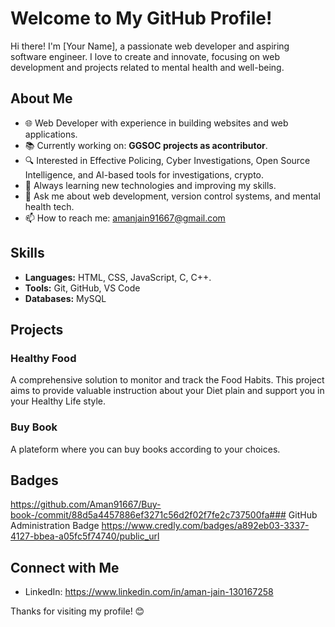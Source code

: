# Welcome to My GitHub Profile!

Hi there! I'm [Your Name], a passionate web developer and aspiring software engineer. I love to create and innovate, focusing on web development and projects related to mental health and well-being. 

## About Me

- 🌐 Web Developer with experience in building websites and web applications.
- 📚 Currently working on: **GGSOC projects as acontributor**.
- 🔍 Interested in Effective Policing, Cyber Investigations, Open Source Intelligence, and AI-based tools for investigations, crypto.
- 🌱 Always learning new technologies and improving my skills.
- 💬 Ask me about web development, version control systems, and mental health tech.
- 📫 How to reach me: amanjain91667@gmail.com

## Skills

- **Languages:** HTML, CSS, JavaScript, C, C++.
- **Tools:** Git, GitHub, VS Code
- **Databases:** MySQL

## Projects

### Healthy Food
A comprehensive solution to monitor and track the Food Habits. This project aims to provide valuable instruction about your Diet plain and support you in your Healthy Life style.

### Buy Book
A plateform where you can buy books according to your choices.

## Badges

https://github.com/Aman91667/Buy-book-/commit/88d5a4457886ef3271c56d2f02f7fe2c737500fa### GitHub Administration Badge
https://www.credly.com/badges/a892eb03-3337-4127-bbea-a05fc5f74740/public_url

## Connect with Me

- LinkedIn: https://www.linkedin.com/in/aman-jain-130167258

Thanks for visiting my profile! 😊
